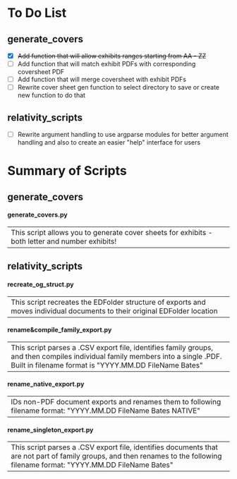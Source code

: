 # To Do List

## generate_covers

- [X] ~~Add function that will allow exhibits ranges starting from AA - ZZ~~
- [ ] Add function that will match exhibit PDFs with corresponding coversheet PDF
- [ ] Add function that will merge coversheet with exhibit PDFs
- [ ] Rewrite cover sheet gen function to select directory to save or create new function to do that

## relativity_scripts
- [ ] Rewrite argument handling to use argparse modules for better argument handling and also to create an easier "help" interface for users


# Summary of Scripts

## generate_covers

#### generate_covers.py
<table><tr><td>This script allows you to generate cover sheets for exhibits - both letter and number exhibits!</td></tr></table>

## relativity_scripts

#### recreate_og_struct.py
<table><tr><td>This script recreates the EDFolder structure of exports and moves individual documents to their original EDFolder location</td></tr></table>

#### rename&compile_family_export.py
<table><tr><td>This script parses a .CSV export file, identifies family groups, and then compiles individual family members into a single .PDF. Built in filename format is "YYYY.MM.DD FileName Bates"</td></tr></table>

#### rename_native_export.py
<table><tr><td>IDs non-PDF document exports and renames them to following filename format: "YYYY.MM.DD FileName Bates NATIVE"</td></tr></table>

#### rename_singleton_export.py
<table><tr><td>This script parses a .CSV export file, identifies documents that are not part of family groups, and then renames to the following filename format: "YYYY.MM.DD FileName Bates"</td></tr></table>


